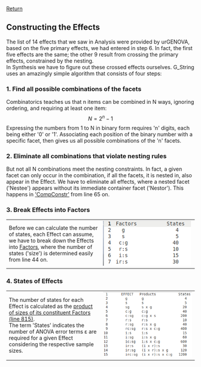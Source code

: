 [Return](professionals.md)

## Constructing the Effects ##
The list of 14 effects that we saw in Analysis were provided by urGENOVA, based on the five primary effects, we had entered in step 6. In fact, the first five effects are the same; the other 9 result from crossing the primary effects, constrained by the nesting.<br>
In Synthesis we have to figure out these crossed effects ourselves. G_String uses an amazingly simple algorithm that consists of four steps:
### 1. Find all possible combinations of the facets ###
Combinatorics teaches us that n items  can be combined in N ways, ignoring ordering, and requiring at least one item: $$N = 2^{n}-1$$ Expressing the numbers from 1 to N in binary form requires 'n' digits, each being either '0' or '1'. Associating each position of the binary number with a specific facet, then gives us all possible combinations of the 'n' facets.
### 2. Eliminate all combinations that violate nesting rules ###
But not all N combinations meet the nesting constraints. In fact, a given facet can only occur in the combination, if all the facets, it is nested in, also appear in the Effect. We have to eliminate all effects, where a nested facet ('Nestee') appears without its immediate container facet ('Nestor'). This happens in ['CompConstr'](../workbench/GS_L/src/utilities/CompConstrct.java) from line 65 on.
### 3. Break Effects into Factors ###
<table><tr><td width = "50%">
Before we can calculate the number of states, each Effect can assume, we have to break down the Effects
into <a href = "../workbench/GS_L/src/utilities/Factor.java">Factors</a>, where the number of states ('size') is determined easily from line 44 on.
</td><td><img src= "img/factors.png"></td></tr></table>

### 4. States of Effects ###
<table><tr><td width = "50%">
The number of states for each Effect is calculated as the <a href = "../workbench/GS_L/src/model/SampleSizeTree.java"> product of sizes of its constituent Factors (line 815)</a>.<br>
The term 'States' indicates the number of ANOVA error terms &epsilon; are required for a given Effect considering the respective sample sizes.
</td><td><img src= "img/effects.png"></tr></table>
